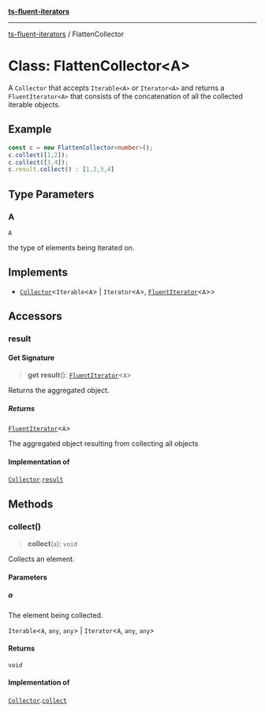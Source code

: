 [**ts-fluent-iterators**](../README.md)

---

[ts-fluent-iterators](../README.md) / FlattenCollector

# Class: FlattenCollector\<A\>

A `Collector` that accepts `Iterable<A>` or `Iterator<A>` and returns a `FluentIterator<A>` that consists of the concatenation of all the collected iterable objects.

## Example

```ts
const c = new FlattenCollector<number>();
c.collect([1,2]);
c.collect([3,4]);
c.result.collect() : [1,2,3,4]
```

## Type Parameters

### A

`A`

the type of elements being iterated on.

## Implements

- [`Collector`](../interfaces/Collector.md)\<`Iterable`\<`A`\> \| `Iterator`\<`A`\>, [`FluentIterator`](FluentIterator.md)\<`A`\>\>

## Accessors

### result

#### Get Signature

> **get** **result**(): [`FluentIterator`](FluentIterator.md)\<`A`\>

Returns the aggregated object.

##### Returns

[`FluentIterator`](FluentIterator.md)\<`A`\>

The aggregated object resulting from collecting all objects

#### Implementation of

[`Collector`](../interfaces/Collector.md).[`result`](../interfaces/Collector.md#result)

## Methods

### collect()

> **collect**(`a`): `void`

Collects an element.

#### Parameters

##### a

The element being collected.

`Iterable`\<`A`, `any`, `any`\> | `Iterator`\<`A`, `any`, `any`\>

#### Returns

`void`

#### Implementation of

[`Collector`](../interfaces/Collector.md).[`collect`](../interfaces/Collector.md#collect)
